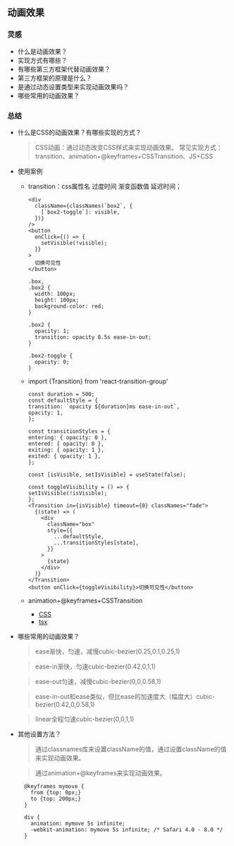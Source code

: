 ## 动画效果
### 灵感
- 什么是动画效果？
- 实现方式有哪些？
- 有哪些第三方框架代替动画效果？
- 第三方框架的原理是什么？
- 是通过动态设置类型来实现动画效果吗？
- 哪些常用的动画效果？

### 总结
- 什么是CSS的动画效果？有哪些实现的方式？
  > CSS动画：通过动态改变CSS样式来实现动画效果。
  > 常见实现方式：transition、animation+@keyframes+CSSTransition、JS+CSS

- 使用案例
  - transition：css属性名  过度时间  渐变函数值  延迟时间；
    ```
    <div
      className={classNames(`box2`, {
        [`box2-toggle`]: visible,
      })}
    />
    <button
      onClick={() => {
        setVisible(!visible);
      }}
    >
      切换可见性
    </button>   
    
    .box,
    .box2 {
      width: 100px;
      height: 100px;
      background-color: red;
    }

    .box2 {
      opacity: 1;
      transition: opacity 0.5s ease-in-out;
    }

    .box2-toggle {
      opacity: 0;
    }
    ```

  - import {Transition} from 'react-transition-group'
    ```
    const duration = 500;
    const defaultStyle = {
    transition: `opacity ${duration}ms ease-in-out`,
    opacity: 1,
    };

    const transitionStyles = {
    entering: { opacity: 0 },
    entered: { opacity: 0 },
    exiting: { opacity: 1 },
    exited: { opacity: 1 },
    };

    const [isVisible, setIsVisible] = useState(false);

    const toggleVisibility = () => {
    setIsVisible(!isVisible);
    };
    <Transition in={isVisible} timeout={0} classNames="fade">
      {(state) => (
        <div
          className="box"
          style={{
            ...defaultStyle,
            ...transitionStyles[state],
          }}
        >
          {state}
        </div>
      )}
    </Transition>
    <button onClick={toggleVisibility}>切换可见性</button>
    ```

  - animation+@keyframes+CSSTransition
    - [CSS](../images/efb27e2229991ab6d39d8a517c295da31550fc341490791923a949197ee2b0fa.png)
    - [tsx](../images/b634c8543fc53f647ff2f622f78b6e2fd394edc5992ac499d197c847f11d6feb.png)  



    
- 哪些常用的动画效果？
  > ease渐快，匀速，减慢cubic-bezier(0.25,0.1,0.25,1)

  > ease-in渐快，匀速cubic-bezier(0.42,0,1,1)

  > ease-out匀速，减慢cubic-bezier(0,0,0.58,1)

  > ease-in-out和ease类似，但比ease的加速度大（幅度大）cubic-bezier(0.42,0,0.58,1)

  > linear全程匀速cubic-bezier(0,0,1,1)

- 其他设置方法？
  > 通过classnames库来设置className的值，通过设置className的值来实现动画效果。

  > 通过animation+@keyframes来实现动画效果。
    ```
      @keyframes mymove {
        from {top: 0px;}
        to {top: 200px;}
      }

      div {
        animation: mymove 5s infinite;
        -webkit-animation: mymove 5s infinite; /* Safari 4.0 - 8.0 */
      }
    ```